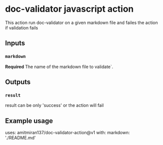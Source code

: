 # doc-validator javascript action

This action run doc-validator on a given markdown file and failes the action if validation fails

## Inputs

### `markdown`

**Required** The name of the markdown file to validate`.

## Outputs

### `result`

result can be only 'success' or the action will fail

## Example usage

uses: amitmiran137/doc-validator-action@v1
with:
  markdown: './README.md'
